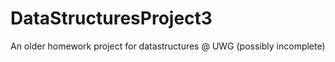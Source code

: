 DataStructuresProject3
======================

An older homework project for datastructures @ UWG (possibly incomplete)
